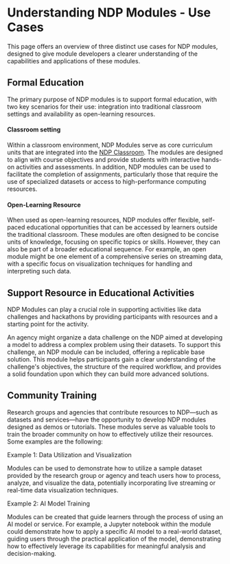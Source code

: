 # Understanding NDP Modules - Use Cases

This page offers an overview of three distinct use cases for NDP modules, designed to give module developers a clearer understanding of the capabilities and applications of these modules.

## Formal Education 

The primary purpose of NDP modules is to support formal education, with two key scenarios for their use: integration into traditional classroom settings and availability as open-learning resources.

#### Classroom setting

Within a classroom environment, NDP Modules serve as core curriculum units that are integrated into the [NDP Classroom](). The modules are designed to align with course objectives and provide students with interactive hands-on activities and assessments. In addition, NDP modules can be used to facilitate the completion of assignments, particularly those that require the use of specialized datasets or access to high-performance computing resources.

#### Open-Learning Resource
When used as open-learning resources, NDP modules offer flexible, self-paced educational opportunities that can be accessed by learners outside the traditional classroom. These modules are often designed to be concise units of knowledge, focusing on specific topics or skills. However, they can also be part of a broader educational sequence. For example, an open module might be one element of a comprehensive series on streaming data, with a specific focus on visualization techniques for handling and interpreting such data.

## Support Resource in Educational Activities

NDP Modules can play a crucial role in supporting activities like data challenges and hackathons by providing participants with resources and a starting point for the activity.

An agency might organize a data challenge on the NDP aimed at developing a model to address a complex problem using their datasets. To support this challenge, an NDP module can be included, offering a replicable base solution. This module helps participants gain a clear understanding of the challenge's objectives, the structure of the required workflow, and provides a solid foundation upon which they can build more advanced solutions.

## Community Training

Research groups and agencies that contribute resources to NDP—such as datasets and services—have the opportunity to develop NDP modules designed as demos or tutorials. These modules serve as valuable tools to train the broader community on how to effectively utilize their resources. Some examples are the following:

Example 1: Data Utilization and Visualization

Modules can be used to demonstrate how to utilize a sample dataset provided by the research group or agency and teach users how to process, analyze, and visualize the data, potentially incorporating live streaming or real-time data visualization techniques.

Example 2: AI Model Training

Modules can be created that guide learners through the process of using an AI model or service. For example, a Jupyter notebook within the module could demonstrate how to apply a specific AI model to a real-world dataset, guiding users through the practical application of the model, demonstrating how to effectively leverage its capabilities for meaningful analysis and decision-making.